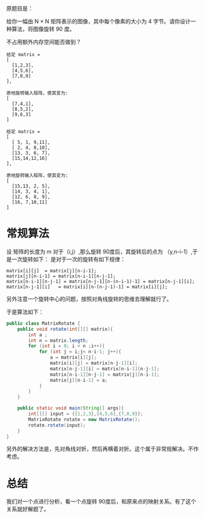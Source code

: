 原题目是：

给你一幅由 N × N 矩阵表示的图像，其中每个像素的大小为 4 字节。请你设计一种算法，将图像旋转 90 度。

不占用额外内存空间能否做到？

```
给定 matrix = 
[
  [1,2,3],
  [4,5,6],
  [7,8,9]
],

原地旋转输入矩阵，使其变为:
[
  [7,4,1],
  [8,5,2],
  [9,6,3]
]
```

```
给定 matrix =
[
  [ 5, 1, 9,11],
  [ 2, 4, 8,10],
  [13, 3, 6, 7],
  [15,14,12,16]
], 

原地旋转输入矩阵，使其变为:
[
  [15,13, 2, 5],
  [14, 3, 4, 1],
  [12, 6, 8, 9],
  [16, 7,10,11]
]
```

# 常规算法

设 矩阵的长度为 m
对于（i,j）,那么旋转 90度后，其旋转后的点为 （y,n-i-1）,于是一次旋转如下：
是对于一次的旋转有如下规律：
```
matrix[i][j]  = matrix[j][n-i-1];
matrix[j][n-i-1] = matrix[n-i-1][n-j-1];
matrix[n-i-1][n-j-1] = matrix[n-j-1][n-(n-i-1)-1] = matrix[n-j-1][i];
matrix[n-j-1][i]   = matrix[i][n-(n-j-1)-1] = matrix[i][j];

```
另外注意一个旋转中心的问题，按照对角线旋转的思维去理解就行了。

于是算法如下：
```java 
public class MatrixRotate {
    public void rotate(int[][] matrix){
        int a ;
        int n = matrix.length;
        for (int i = 0; i < n ;i++){
            for (int j = i;j< n-i-1; j++){
                a = matrix[i][j];
                matrix[i][j] = matrix[n-j-1][i];
                matrix[n-j-1][i] = matrix[n-i-1][n-j-1];
                matrix[n-i-1][n-j-1] = matrix[j][n-i-1];
                matrix[j][n-i-1] = a;
            }
        }
    }

    public static void main(String[] args){
        int[][] input = {{1,2,3},{4,5,6},{7,8,9}};
        MatrixRotate rotate = new MatrixRotate();
        rotate.rotate(input);
    }
}

```

另外的解决方法是，先对角线对折，然后再横着对折。这个属于非常规解决。不作考虑。



# 总结

我们对一个点进行分析，看一个点旋转 90度后，和原来点的映射关系。有了这个关系就好解题了。
